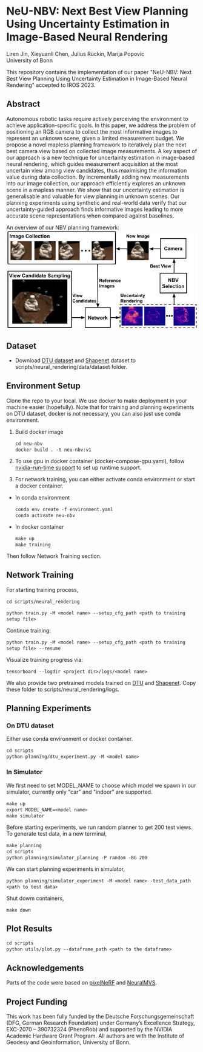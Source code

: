 # NeU-NBV: Next Best View Planning Using Uncertainty Estimation in Image-Based Neural Rendering

Liren Jin, Xieyuanli Chen, Julius Rückin, Marija Popovic<br>
University of Bonn

This repository contains the implementation of our paper "NeU-NBV: Next Best View Planning Using Uncertainty Estimation in Image-Based Neural Rendering" accepted to IROS 2023.

## Abstract

Autonomous robotic tasks require actively perceiving the environment to achieve application-specific goals. In this paper, we address the problem of positioning an RGB camera to collect the most informative images to represent an unknown scene, given a limited measurement budget. We propose a novel mapless planning framework to iteratively plan the next best camera view based on collected image measurements. A key aspect of our approach is a new technique for uncertainty estimation in image-based neural rendering, which guides measurement acquisition at the most uncertain view among view candidates, thus maximising the information value during data collection. By incrementally adding new measurements into our image collection, our approach efficiently explores an unknown scene in a mapless manner. We show that our uncertainty estimation is generalisable and valuable for view planning in unknown scenes. Our planning experiments using synthetic and real-world data verify that our uncertainty-guided approach finds informative images leading to more accurate scene representations when compared against baselines.

An overview of our NBV planning framework:
![Framework](media/images/framework.png)

## Dataset
- Download [DTU dataset](https://phenoroam.phenorob.de/file-uploader/download/public/953455041-dtu_dataset.zip) and [Shapenet](https://phenoroam.phenorob.de/file-uploader/download/public/731944960-shapenet.zip) dataset to scripts/neural_rendering/data/dataset folder.

## Environment Setup
Clone the repo to your local. We use docker to make deployment in your machine easier (hopefully). Note that for training and planning experiments on DTU dataset, docker is not necessary, you can also just use conda environment.

1. Build docker image
    ```commandline
    cd neu-nbv
    docker build . -t neu-nbv:v1
    ```
2. To use gpu in docker container (docker-compose-gpu.yaml), follow [nvidia-run-time support](https://nvidia.github.io/nvidia-container-runtime/) to set up runtime support.

3. For network training, you can either activate conda environment or start a docker container.
 - In conda environment
    ```commandline
    conda env create -f environment.yaml
    conda activate neu-nbv
    ```
 - In docker container
    ```commandline
    make up
    make training
    ```
Then follow Network Training section.

## Network Training
For starting training process,
```commandline
cd scripts/neural_rendering
```
```commandline
python train.py -M <model name> --setup_cfg_path <path to training setup file>
```
Continue training:
```commandline
python train.py -M <model name> --setup_cfg_path <path to training setup file> --resume
```
Visualize training progress via:
``` commandline
tensorboard --logdir <project dir>/logs/<model name>
```

We also provide two pretrained models trained on [DTU](https://phenoroam.phenorob.de/file-uploader/download/public/195880506-dtu_training.zip) and [Shapenet](https://phenoroam.phenorob.de/file-uploader/download/public/196062945-shapenet_training.zip). Copy these folder to scripts/neural_rendering/logs.

## Planning Experiments
### On DTU dataset
Either use conda environment or docker container. 
```commandline
cd scripts
python planning/dtu_experiment.py -M <model name>
```
### In Simulator
We first need to set MODEL_NAME to choose which model we spawn in our simulator, currently only "car" and "indoor" are supported. 
```commandline
make up
export MODEL_NAME=<model name>
make simulator
```
Before starting experiments, we run random planner to get 200 test views. To generate test data, in a new terminal,
```commandline
make planning 
cd scripts
python planning/simulator_planning -P random -BG 200
```
We can start planning experiments in simulator, 
```commandline
python planning/simulator_experiment -M <model name> -test_data_path <path to test data>
```
Shut dowm containers,
```commandline
make down
```

## Plot Results
```commandline
cd scripts
python utils/plot.py --dataframe_path <path to the dataframe>
```

## Acknowledgements
Parts of the code were based on [pixelNeRF](https://github.com/sxyu/pixel-nerf.git) and [NeuralMVS](https://github.com/AIS-Bonn/neural_mvs.git).


## Project Funding
This work has been fully funded by the Deutsche Forschungsgemeinschaft (DFG, German Research Foundation) under Germany’s Excellence Strategy, EXC-2070 – 390732324 (PhenoRob) and supported by the NVIDIA Academic Hardware Grant Program. All authors are with the Institute of Geodesy and Geoinformation, University of Bonn.

